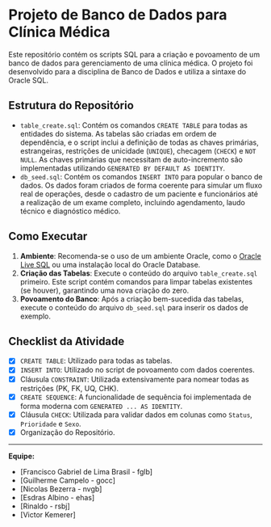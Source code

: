 # Projeto de Banco de Dados para Clínica Médica

Este repositório contém os scripts SQL para a criação e povoamento de um banco de dados para gerenciamento de uma clínica médica. O projeto foi desenvolvido para a disciplina de Banco de Dados e utiliza a sintaxe do Oracle SQL.

## Estrutura do Repositório

* `table_create.sql`: Contém os comandos `CREATE TABLE` para todas as entidades do sistema. As tabelas são criadas em ordem de dependência, e o script inclui a definição de todas as chaves primárias, estrangeiras, restrições de unicidade (`UNIQUE`), checagem (`CHECK`) e `NOT NULL`. As chaves primárias que necessitam de auto-incremento são implementadas utilizando `GENERATED BY DEFAULT AS IDENTITY`.
* `db_seed.sql`: Contém os comandos `INSERT INTO` para popular o banco de dados. Os dados foram criados de forma coerente para simular um fluxo real de operações, desde o cadastro de um paciente e funcionários até a realização de um exame completo, incluindo agendamento, laudo técnico e diagnóstico médico.

## Como Executar

1.  **Ambiente**: Recomenda-se o uso de um ambiente Oracle, como o [Oracle Live SQL](https://livesql.oracle.com/) ou uma instalação local do Oracle Database.
2.  **Criação das Tabelas**: Execute o conteúdo do arquivo `table_create.sql` primeiro. Este script contém comandos para limpar tabelas existentes (se houver), garantindo uma nova criação do zero.
3.  **Povoamento do Banco**: Após a criação bem-sucedida das tabelas, execute o conteúdo do arquivo `db_seed.sql` para inserir os dados de exemplo.

## Checklist da Atividade

-   [x] `CREATE TABLE`: Utilizado para todas as tabelas.
-   [x] `INSERT INTO`: Utilizado no script de povoamento com dados coerentes.
-   [x] Cláusula `CONSTRAINT`: Utilizada extensivamente para nomear todas as restrições (PK, FK, UQ, CHK).
-   [x] `CREATE SEQUENCE`: A funcionalidade de sequência foi implementada de forma moderna com `GENERATED ... AS IDENTITY`.
-   [x] Cláusula `CHECK`: Utilizada para validar dados em colunas como `Status`, `Prioridade` e `Sexo`.
-   [x] Organização do Repositório.

---
**Equipe:**
* [Francisco Gabriel de Lima Brasil - fglb]
* [Guilherme Campelo - gocc]
* [Nicolas Bezerra - nvgb]
* [Esdras Albino - ehas]
* [Rinaldo - rsbj]
* [Victor Kemerer]
